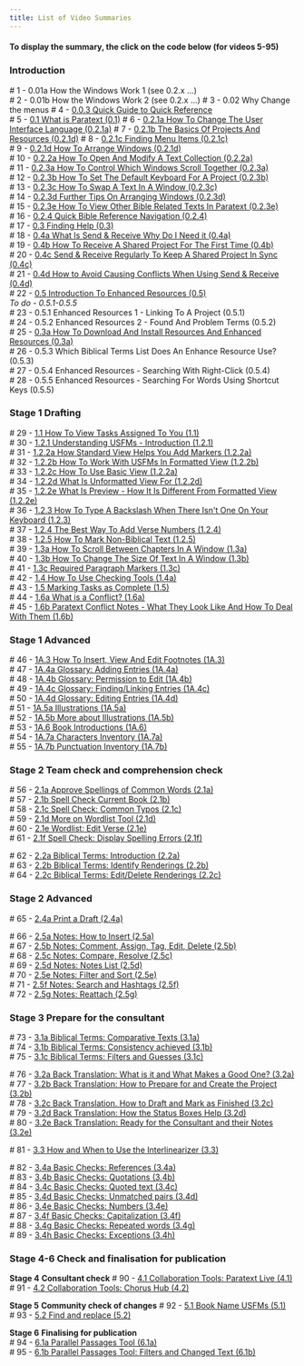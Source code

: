```yaml
---	
title: List of Video Summaries	
---	
```

#### To display the summary, the click on the code below (for videos 5-95)	
### Introduction


 \# 1 - 0.01a  How the Windows Work 1  (see 0.2.x ...)  
 \# 2 - 0.01b  How the Windows Work 2  (see 0.2.x ...) 
 \# 3 - 0.02     Why Change the menus 
 \# 4 - [0.0.3  Quick Guide to Quick Reference](https://manual.paratext.org/Video-summaries/Introduction/0.2.Navigation/0.0.3)    
 \# 5 - [0.1 What is Paratext (0.1)](https://manual.paratext.org/docs/next/Video-summaries/Navigation/0.1) 
\# 6 - [0.2.1a How To Change The User Interface Language      (0.2.1a)](https://manual.paratext.org/docs/next/Video-summaries/Navigation/0.2.1a)
\# 7 - [0.2.1b The Basics Of Projects And Resources (0.2.1d)](https://manual.paratext.org/docs/next/navigation/0.2.1b)
\# 8 - [0.2.1c Finding Menu Items (0.2.1c)](https://manual.paratext.org/docs/next/Video-summaries/navigation/0.2.1c)   
\# 9 - [0.2.1d How To Arrange Windows (0.2.1d)](https://manual.paratext.org/docs/next/Video-summaries/navigation/0.2.1d)   
\# 10 - [0.2.2a How To Open And Modify A Text Collection (0.2.2a)](https://manual.paratext.org/docs/next/Video-summaries/navigation/0.2.2a)   
\# 11 - [0.2.3a How To Control Which Windows Scroll Together (0.2.3a)](https://manual.paratext.org/docs/next/Video-summaries/navigation/0.2.3a)   
\# 12 - [0.2.3b How To Set The Default Keyboard For A Project (0.2.3b)](https://manual.paratext.org/docs/next/Video-summaries/navigation/0.2.3b)   
\# 13 - [0.2.3c How To Swap A Text In A Window (0.2.3c)](https://manual.paratext.org/docs/next/Video-summaries/navigation/0.2.3c)   
\# 14 - [0.2.3d Further Tips On Arranging Windows (0.2.3d)](https://manual.paratext.org/docs/next/Video-summaries/navigation/0.2.3d)   
\# 15 - [0.2.3e How To View Other Bible Related Texts In Paratext (0.2.3e)](https://manual.paratext.org/docs/next/Video-summaries/navigation/0.2.3e)   
\# 16 - [0.2.4 Quick Bible Reference Navigation (0.2.4)](https://manual.paratext.org/docs/next/Video-summaries/navigation/0.2.4)   
\# 17 - [0.3 Finding Help (0.3)](https://manual.paratext.org/docs/next/Video-summaries/navigation/0.3)   
\# 18 - [0.4a What Is Send & Receive Why Do I Need it (0.4a)](https://manual.paratext.org/docs/next/Video-summaries/Project-sharing/0.4a)   
\# 19 - [0.4b How To Receive A Shared Project For The First Time (0.4b)](https://manual.paratext.org/docs/next/Video-summaries/Project-sharing/0.4b)   
\# 20 - [0.4c Send & Receive Regularly To Keep A Shared Project In Sync (0.4c)](https://manual.paratext.org/docs/next/Video-summaries/Project-sharing/0.4c)   
\# 21 - [0.4d How to Avoid Causing Conflicts When Using Send & Receive (0.4d)](https://manual.paratext.org/docs/next/Video-summaries/Project-sharing/0.4d)   
\# 22 - [0.5 Introduction To Enhanced Resources (0.5)](https://manual.paratext.org/docs/next/Video-summaries/Enhanced-resources/0.5)   
*To do - 0.5.1-0.5.5*	
\# 23 - 0.5.1   Enhanced Resources 1 - Linking To A Project (0.5.1)   
\# 24 - 0.5.2               	Enhanced Resources 2 - Found And Problem Terms (0.5.2)   
\# 25 - [0.3a How To Download And Install Resources And Enhanced Resources (0.3a)](https://manual.paratext.org/docs/next/Video-summaries/Enhanced-resources/0.3a)   
\# 26 - 0.5.3   Which Biblical Terms List Does An Enhance Resource Use? (0.5.3)   
\# 27 - 0.5.4   Enhanced Resources - Searching With Right-Click (0.5.4)   
\# 28 - 0.5.5   Enhanced Resources - Searching For Words Using Shortcut Keys (0.5.5)   
	
### Stage 1 Drafting  	

\# 29 - [1.1 How To View Tasks Assigned To You (1.1)](https://manual.paratext.org/docs/next/Video-summaries/Drafting-editing/1.1)   
\# 30 - [1.2.1 Understanding USFMs - Introduction (1.2.1)](https://manual.paratext.org/docs/next/Video-summaries/Drafting-editing/1.2.1)   
\# 31 - [1.2.2a How Standard View Helps You Add Markers (1.2.2a)](https://manual.paratext.org/docs/next/Video-summaries/Drafting-editing/1.2.2a)   
\# 32 - [1.2.2b How To Work With USFMs In Formatted View (1.2.2b)](https://manual.paratext.org/docs/next/Video-summaries/Drafting-editing/1.2.2b)   
\# 33 - [1.2.2c How To Use Basic View (1.2.2a)](https://manual.paratext.org/docs/next/Video-summaries/Drafting-editing/1.2.2c)   
\# 34 - [1.2.2d What Is Unformatted View For (1.2.2d)](https://manual.paratext.org/docs/next/Video-summaries/Drafting-editing/1.2.2d)   
\# 35 - [1.2.2e What Is Preview - How It Is Different From Formatted View (1.2.2e)](https://manual.paratext.org/docs/next/Video-summaries/Drafting-editing/1.2.2e)   
\# 36 - [1.2.3 How To Type A Backslash When There Isn't One On Your Keyboard (1.2.3)](https://manual.paratext.org/docs/next/Video-summaries/Drafting-editing/1.2.3)   
\# 37 - [1.2.4 The Best Way To Add Verse Numbers (1.2.4)](https://manual.paratext.org/docs/next/Video-summaries/Drafting-editing/1.2.4)   
\# 38 - [1.2.5 How To Mark Non-Biblical Text (1.2.5)](https://manual.paratext.org/docs/next/Video-summaries/Drafting-editing/1.2.5)   
\# 39 - [1.3a How To Scroll Between Chapters In A Window (1.3a)](https://manual.paratext.org/docs/next/Video-summaries/Drafting-editing/1.3a)   
\# 40 - [1.3b How To Change The Size Of Text In A Window (1.3b)](https://manual.paratext.org/docs/next/Video-summaries/Drafting-editing/1.3b)   
\# 41 - [1.3c Required Paragraph Markers (1.3c)](https://manual.paratext.org/docs/next/Video-summaries/Drafting-editing/1.3c)   
\# 42 - [1.4 How To Use Checking Tools (1.4a)](https://manual.paratext.org/docs/next/Video-summaries/Checking-tools/1.4)   
\# 43 - [1.5 Marking Tasks as Complete (1.5)](https://manual.paratext.org/docs/next/Video-summaries/Checking-tools/1.5)   
\# 44 - [1.6a What is a Conflict? (1.6a)](https://manual.paratext.org/docs/next/Video-summaries/Project-sharing/1.6a)   
\# 45 - [1.6b Paratext Conflict Notes - What They Look Like And How To Deal With Them (1.6b)](https://manual.paratext.org/docs/next/Video-summaries/Project-sharing/1.6b)   
	
### Stage 1 Advanced	
\# 46 - [1A.3 How To Insert, View And Edit Footnotes (1A.3)](https://manual.paratext.org/docs/next/Video-summaries/Drafting-editing/1A.3)   
\# 47 - [1A.4a Glossary: Adding Entries (1A.4a)](https://manual.paratext.org/docs/next/Video-summaries/Glossary/1A.4a)   
\# 48 - [1A.4b Glossary: Permission to Edit (1A.4b)](https://manual.paratext.org/docs/next/Video-summaries/Glossary/1A.4b)   
\# 49 - [1A.4c Glossary: Finding/Linking Entries (1A.4c)](https://manual.paratext.org/docs/next/Video-summaries/Glossary/1A.4c)   
\# 50 - [1A.4d Glossary: Editing Entries (1A.4d)](https://manual.paratext.org/docs/next/Video-summaries/Glossary/1A.4d)   
\# 51 - [1A.5a Illustrations (1A.5a)](https://manual.paratext.org/docs/next/Video-summaries/Illustrations/1A.5a)   
\# 52 - [1A.5b More about Illustrations (1A.5b)](https://manual.paratext.org/docs/next/Video-summaries/Illustrations/1A.5b)   
\# 53 - [1A.6 Book Introductions (1A.6)](https://manual.paratext.org/docs/next/Video-summaries/Drafting-editing/1A.6)   
\# 54 - [1A.7a Characters Inventory (1A.7a)](https://manual.paratext.org/docs/next/Video-summaries/Checking-tools/1A.7a)   
\# 55 - [1A.7b Punctuation Inventory (1A.7b)](https://manual.paratext.org/docs/next/Video-summaries/Checking-tools/1A.7b)   
	
### Stage 2 Team check and comprehension check  	

\# 56 - [2.1a Approve Spellings of Common Words (2.1a)](https://manual.paratext.org/docs/next/Video-summaries/Spell-check-wordlist/2.1a)   
\# 57 - [2.1b Spell Check Current Book (2.1b)](https://manual.paratext.org/docs/next/Video-summaries/Spell-check-wordlist/2.1b)   
\# 58 - [2.1c Spell Check: Common Typos (2.1c)](https://manual.paratext.org/docs/next/Video-summaries/Spell-check-wordlist/2.1c)   
\# 59 - [2.1d More on Wordlist Tool (2.1d)](https://manual.paratext.org/docs/next/Video-summaries/Spell-check-wordlist/2.1d)   
\# 60 - [2.1e Wordlist: Edit Verse (2.1e)](https://manual.paratext.org/docs/next/Video-summaries/Spell-check-wordlist/2.1e)   
\# 61 - [2.1f Spell Check: Display Spelling Errors (2.1f)](https://manual.paratext.org/docs/next/Video-summaries/Spell-check-wordlist/2.1f)   
      	
\# 62 - [2.2a Biblical Terms: Introduction (2.2a)](https://manual.paratext.org/docs/next/Video-summaries/Biblical-terms/2.2a)   
\# 63 - [2.2b Biblical Terms: Identify Renderings (2.2b)](https://manual.paratext.org/docs/next/Video-summaries/Biblical-terms/2.2b)   
\# 64 - [2.2c Biblical Terms: Edit/Delete Renderings (2.2c)](https://manual.paratext.org/docs/next/Video-summaries/Biblical-terms/2.2c)   
	
### Stage 2 Advanced	

\# 65 - [2.4a Print a Draft (2.4a)](https://manual.paratext.org/docs/next/Video-summaries/Checking-tools/2.4a)   
      	
\# 66 - [2.5a Notes: How to Insert (2.5a)](https://manual.paratext.org/docs/next/Video-summaries/Project-notes/2.5a)   
\# 67 - [2.5b Notes: Comment, Assign, Tag, Edit, Delete (2.5b)](https://manual.paratext.org/docs/next/Video-summaries/Project-notes/2.5b)   
\# 68 - [2.5c Notes: Compare, Resolve (2.5c)](https://manual.paratext.org/docs/next/Video-summaries/Project-notes/2.5c)   
\# 69 - [2.5d Notes: Notes List (2.5d)](https://manual.paratext.org/docs/next/Video-summaries/Project-notes/2.5d)   
\# 70 - [2.5e Notes: Filter and Sort (2.5e)](https://manual.paratext.org/docs/next/Video-summaries/Project-notes/2.5e)   
\# 71 - [2.5f Notes: Search and Hashtags (2.5f)](https://manual.paratext.org/docs/next/Video-summaries/Project-notes/2.5f)   
\# 72 - [2.5g Notes: Reattach (2.5g)](https://manual.paratext.org/docs/next/Video-summaries/Project-notes/2.5g)   
	
### Stage 3  Prepare for the consultant	

\# 73 - [3.1a Biblical Terms: Comparative Texts (3.1a)](https://manual.paratext.org/docs/next/Video-summaries/Biblical-terms/3.1a)   
\# 74 - [3.1b Biblical Terms: Consistency achieved (3.1b)](https://manual.paratext.org/docs/next/Video-summaries/Biblical-terms/3.1b)   
\# 75 - [3.1c Biblical Terms: Filters and Guesses (3.1c)](https://manual.paratext.org/docs/next/Video-summaries/Biblical-terms/3.1c)   
      	
\# 76 - [3.2a Back Translation: What is it and What Makes a Good One? (3.2a)](https://manual.paratext.org/docs/next/Video-summaries/Back-translation/3.2a)   
\# 77 - [3.2b Back Translation: How to Prepare for and Create the Project (3.2b)](https://manual.paratext.org/docs/next/Video-summaries/Back-translation/3.2b)   
\# 78 - [3.2c Back Translation. How to Draft and Mark as Finished (3.2c)](https://manual.paratext.org/docs/next/Video-summaries/Back-translation/3.2c)   
\# 79 - [3.2d Back Translation: How the Status Boxes Help (3.2d)](https://manual.paratext.org/docs/next/Video-summaries/Back-translation/3.2d)   
\# 80 - [3.2e Back Translation: Ready for the Consultant and their Notes (3.2e)](https://manual.paratext.org/docs/next/Video-summaries/Back-translation/3.2e)   
      	
\# 81 - [3.3 How and When to Use the Interlinearizer (3.3)](https://manual.paratext.org/docs/next/Video-summaries/Custom-interlinears/3.3)   
      	
\# 82 - [3.4a Basic Checks: References (3.4a)](https://manual.paratext.org/docs/next/Video-summaries/Checking-tools/3.4a)   
\# 83 - [3.4b Basic Checks: Quotations (3.4b)](https://manual.paratext.org/docs/next/Video-summaries/Checking-tools/3.4b)   
\# 84 - [3.4c Basic Checks: Quoted text (3.4c)](https://manual.paratext.org/docs/next/Video-summaries/Checking-tools/3.4c)   
\# 85 - [3.4d Basic Checks: Unmatched pairs (3.4d)](https://manual.paratext.org/docs/next/Video-summaries/Checking-tools/3.4d)   
\# 86 - [3.4e Basic Checks: Numbers (3.4e)](https://manual.paratext.org/docs/next/Video-summaries/Checking-tools/3.4e)   
\# 87 - [3.4f Basic Checks: Capitalization (3.4f)](https://manual.paratext.org/docs/next/Video-summaries/Checking-tools/3.4f)   
\# 88 - [3.4g Basic Checks: Repeated words (3.4g)](https://manual.paratext.org/docs/next/Video-summaries/Checking-tools/3.4g)   
\# 89 - [3.4h Basic Checks: Exceptions (3.4h)](https://manual.paratext.org/docs/next/Video-summaries/Checking-tools/3.4h)   
	
### Stage 4-6 Check and finalisation for publication	
	
**Stage 4**  **Consultant check**
\# 90 - [4.1 Collaboration Tools: Paratext Live (4.1)](https://manual.paratext.org/Video-summaries/Stage-4/4.1)   
\# 91 - [4.2 Collaboration Tools: Chorus Hub (4.2)](https://manual.paratext.org/Video-summaries/Stage-4/4.2)   

 **Stage 5**  **Community check of changes**
\# 92 - [5.1 Book Name USFMs (5.1)](https://manual.paratext.org/docs/next/Video-summaries/Drafting-editing/Stage-5/5.1)   
\# 93 - [5.2 Find and replace (5.2)](https://manual.paratext.org/docs/next/Video-summaries/Drafting-editing/Stage-5/5.2)   

**Stage 6**  **Finalising for publication**  
\# 94 - [6.1a Parallel Passages Tool (6.1a)](https://manual.paratext.org/docs/next/Video-summaries/Parallel-passages/6.1a)   
\# 95 - [6.1b Parallel Passages Tool: Filters and Changed Text (6.1b)](https://manual.paratext.org/docs/next/Video-summaries/Parallel-passages/6.1b)   
	
